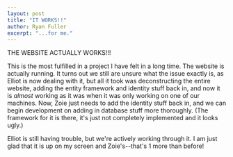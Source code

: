 ```yaml
---
layout: post
title: "IT WORKS!!"
author: Ryan Fuller
excerpt: "...for me."
---
```

THE WEBSITE ACTUALLY WORKS!!!

This is the most fulfilled in a project I have felt in a long time. The website is actually running. It turns out we still are unsure what the issue exactly is, as Elliot is now dealing with it, but all it took was deconstructing the entire website, adding the entity framework and identity stuff back in, and now it is *almost* working as it was when it was only working on one of our machines. Now, Zoie just needs to add the identity stuff back in, and we can begin development on adding in database stuff more thoroughly. (The framework for it is there, it's just not completely implemented and it looks ugly.)

Elliot is still having trouble, but we're actively working through it. I am just glad that it is up on my screen and Zoie's--that's 1 more than before!